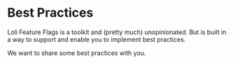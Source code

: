 # Best Practices

Loli Feature Flags is a toolkit and (pretty much) unopinionated. But is built in a way
to support and enable you to implement best practices.

We want to share some best practices with you.
